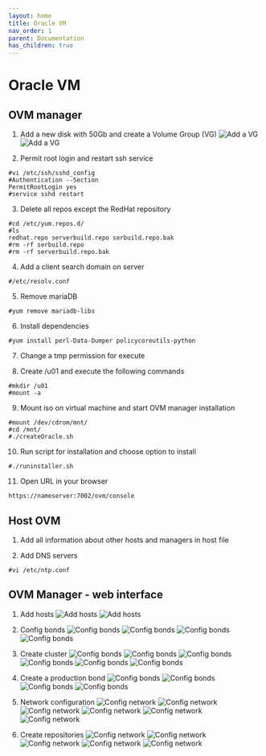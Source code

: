 ```yaml
---
layout: home
title: Oracle VM
nav_order: 1
parent: Documentation
has_children: true
---
```


Oracle VM
=========

OVM manager
-----------
1. Add a new disk with 50Gb and create a Volume Group (VG)
![Add a VG](/main/assets/images/Picture3.png)
![Add a VG](/main/assets/images/Picture4.png)

2. Permit root login and restart ssh service
```
#vi /etc/ssh/sshd_config
#Authentication --Section
PermitRootLogin yes
#service sshd restart
```

3. Delete all repos except the RedHat repository
```
#cd /etc/yum.repos.d/
#ls
redhat.repo serverbuild.repo serbuild.repo.bak
#rm -rf serbuild.repo
#rm -rf serverbuild.repo.bak
```

4. Add a client search domain on server
```
#/etc/resolv.conf
```

5. Remove mariaDB
```
#yum remove mariadb-libs
```

6. Install dependencies
```
#yum install perl-Data-Dumper policycoreutils-python
```

7. Change a tmp permission for execute

8. Create /u01 and execute the following commands
```
#mkdir /u01
#mount -a
```

9. Mount iso on virtual machine and start OVM manager installation
```
#mount /dev/cdrom/mnt/
#cd /mnt/
#./createOracle.sh
```

10. Run script for installation and choose option to install
```
#./runinstaller.sh
```

11. Open URL in your browser
```
https://nameserver:7002/ovm/console
```

Host OVM
--------

1. Add all information about other hosts and managers in host file

2. Add DNS servers
```
#vi /etc/ntp.conf
```

OVM Manager - web interface
---------------------------
1. Add hosts
![Add hosts](/main/assets/images/Picture6.png)
![Add hosts](/main/assets/images/Picture7.png)

2. Config bonds
![Config bonds](/main/assets/images/Picture8.png)
![Config bonds](/main/assets/images/Picture9.png)
![Config bonds](/main/assets/images/Picture10.png)
![Config bonds](/main/assets/images/Picture11.png)

3. Create cluster
![Config bonds](/main/assets/images/Picture12.png)
![Config bonds](/main/assets/images/Picture13.png)
![Config bonds](/main/assets/images/Picture14.png)
![Config bonds](/main/assets/images/Picture15.png)
![Config bonds](/main/assets/images/Picture16.png)
![Config bonds](/main/assets/images/Picture17.png)

4. Create a production bond
![Config bonds](/main/assets/images/Picture18.png)
![Config bonds](/main/assets/images/Picture19.png)
![Config bonds](/main/assets/images/Picture20.png)
![Config bonds](/main/assets/images/Picture21.png)

5. Network configuration
![Config network](/main/assets/images/Picture22.png)
![Config network](/main/assets/images/Picture23.png)
![Config network](/main/assets/images/Picture24.png)
![Config network](/main/assets/images/Picture25.png)
![Config network](/main/assets/images/Picture26.png)
![Config network](/main/assets/images/Picture27.png)

6. Create repositories
![Config network](/main/assets/images/Picture28.png)
![Config network](/main/assets/images/Picture29.png)
![Config network](/main/assets/images/Picture30.png)
![Config network](/main/assets/images/Picture31.png)
![Config network](/main/assets/images/Picture32.png)


